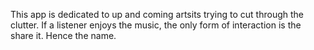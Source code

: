 This app is dedicated to up and coming artsits trying to cut through the clutter. If a listener enjoys the music, the only form of interaction is the share it.
Hence the name.
